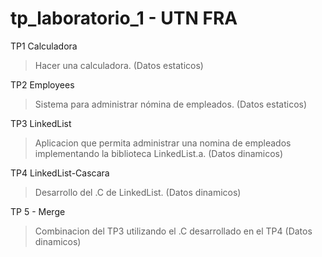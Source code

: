 # tp_laboratorio_1 - UTN FRA


TP1 Calculadora

> Hacer una calculadora. (Datos estaticos)

TP2 Employees

> Sistema para administrar nómina de empleados. (Datos estaticos)

TP3 LinkedList

> Aplicacion que permita administrar una nomina de empleados implementando la biblioteca LinkedList.a. (Datos dinamicos)

TP4 LinkedList-Cascara

> Desarrollo del .C de LinkedList. (Datos dinamicos)

TP 5 - Merge

> Combinacion del TP3 utilizando el .C desarrollado en el TP4 (Datos dinamicos)
